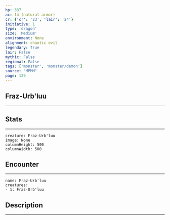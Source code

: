 ```yaml
---
hp: 337
ac: 14 (natural armor)
cr: {'cr': '23', 'lair': '24'}
initiative: 1
type: 'dragon'    
size: 'Medium'
environment: None
alignment: chaotic evil
legendary: True
lair: False
mythic: False
regional: False
tags: ['monster', 'monster/demon']
source: "MPMM"
page: 129
---
```


## Fraz-Urb'luu
---



## Stats
---

```statblock
creature: Fraz-Urb'luu
image: None
columnHeight: 500
columnWidth: 500
```

## Encounter
---

```encounter-table
name: Fraz-Urb'luu
creatures:
- 1: Fraz-Urb'luu
```

## Description
---




